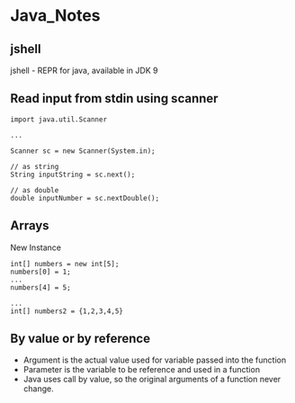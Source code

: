 Java_Notes
==========

## jshell
jshell - REPR for java, available in JDK 9

## Read input from stdin using scanner
```
import java.util.Scanner

...

Scanner sc = new Scanner(System.in);

// as string
String inputString = sc.next();

// as double
double inputNumber = sc.nextDouble();
```


## Arrays
New Instance
```
int[] numbers = new int[5];
numbers[0] = 1;
...
numbers[4] = 5;

...
int[] numbers2 = {1,2,3,4,5}
```


## By value or by reference
- Argument is the actual value used for variable passed into the function
- Parameter is the variable to be reference and used in a function
- Java uses call by value, so the original arguments of a function never change.


